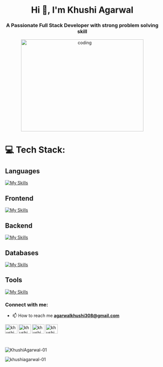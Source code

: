 
<h1 align="center">Hi 👋, I'm Khushi Agarwal</h1>
<h3 align="center">A Passionate Full Stack Developer with strong problem solving skill</h3>

<div align="center" >
  <img width="400"  height="300" src="https://i0.wp.com/assets-global.website-files.com/59e16042ec229e00016d3a66/5dfbd748bfea53eb0216a2df_digital-marketing-listing.gif" alt="coding">
</div>



# 💻 Tech Stack:
<h2>Languages</h2>

[![My Skills](https://skillicons.dev/icons?i=js,cpp,c)](https://skillicons.dev)

<h2>Frontend</h2>
  
[![My Skills](https://skillicons.dev/icons?i=html,css,react,tailwind,redux,bootstrap)](https://skillicons.dev)

<h2>Backend</h2>
 
[![My Skills](https://skillicons.dev/icons?i=nodejs,express,npm)](https://skillicons.dev)

<h2>Databases</h2>
  
[![My Skills](https://skillicons.dev/icons?i=mongo,mysql)](https://skillicons.dev)

<h2>Tools</h2>
 
[![My Skills](https://skillicons.dev/icons?i=git,github,firebase,postman,vscode)](https://skillicons.dev)



<h3 align="left">Connect with me:</h3>

- 📫 How to reach me **agarwalkhushi308@gmail.com**

<p align="left">
<a href="https://linkedin.com/in/khushi-agarwal-61634124a" target="blank"><img align="center" src="https://raw.githubusercontent.com/rahuldkjain/github-profile-readme-generator/master/src/images/icons/Social/linked-in-alt.svg" alt="khushi agarwal" height="30" width="40" /></a>
<a href="https://instagram.com/khushi_agarwal_" target="blank"><img align="center" src="https://raw.githubusercontent.com/rahuldkjain/github-profile-readme-generator/master/src/images/icons/Social/instagram.svg" alt="khushi_agarwal_" height="30" width="40" /></a>
<a href="https://www.leetcode.com/khushi_agarwal_" target="blank"><img align="center" src="https://raw.githubusercontent.com/rahuldkjain/github-profile-readme-generator/master/src/images/icons/Social/leet-code.svg" alt="khushi_agarwal_" height="30" width="40" /></a>
<a href="https://auth.geeksforgeeks.org/user/khushi_agarwal_" target="blank"><img align="center" src="https://raw.githubusercontent.com/rahuldkjain/github-profile-readme-generator/master/src/images/icons/Social/geeks-for-geeks.svg" alt="khushi_agarwal_" height="30" width="40" /></a>
</p>
<br>
<p align="left">
  <img src="https://github-readme-stats.vercel.app/api/top-langs?username=KhushiAgarwal-01&show_icons=true&locale=en&layout=compact" alt="KhushiAgarwal-01" />
<!-- </p>
<p>&nbsp;<img align="center" src="https://github-readme-stats.vercel.app/api?username=khushiagarwal-01&show_icons=true&locale=en" alt="khushiagarwal-01" /></p> -->
<br>
<p><img align="center" src="https://github-readme-streak-stats.herokuapp.com/?user=khushiagarwal-01&" alt="khushiagarwal-01" /></p>

